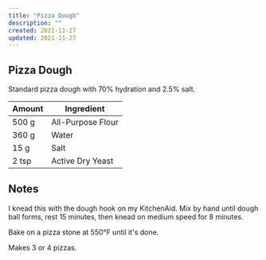 ```yaml
---
title: "Pizza Dough"
description: ""
created: 2021-11-27
updated: 2021-11-27
---
```


## Pizza Dough

Standard pizza dough with 70% hydration and 2.5% salt.

| Amount | Ingredient        |
| ------ | ----------------- |
| 500 g  | All-Purpose Flour |
| 360 g  | Water             |
| 15 g   | Salt              |
| 2 tsp  | Active Dry Yeast  |

## Notes

I knead this with the dough hook on my KitchenAid. Mix by hand until dough ball forms, rest 15 minutes, then knead on medium speed for 8 minutes.

Bake on a pizza stone at 550°F until it's done.

Makes 3 or 4 pizzas.
